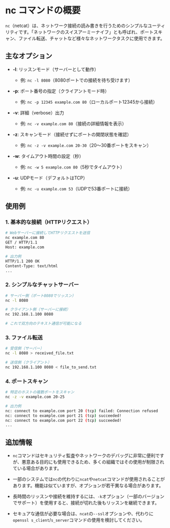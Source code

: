# nc コマンドの概要

`nc`（netcat）は、ネットワーク接続の読み書きを行うためのシンプルなユーティリティです。「ネットワークのスイスアーミーナイフ」とも呼ばれ、ポートスキャン、ファイル転送、チャットなど様々なネットワークタスクに使用できます。

## 主なオプション

- **-l**: リッスンモード（サーバーとして動作）
  - 例: `nc -l 8080`（8080ポートでの接続を待ち受けます）

- **-p**: ポート番号の指定（クライアントモード時）
  - 例: `nc -p 12345 example.com 80`（ローカルポート12345から接続）

- **-v**: 詳細（verbose）出力
  - 例: `nc -v example.com 80`（接続の詳細情報を表示）

- **-z**: スキャンモード（接続せずにポートの開閉状態を確認）
  - 例: `nc -z -v example.com 20-30`（20〜30番ポートをスキャン）

- **-w**: タイムアウト時間の設定（秒）
  - 例: `nc -w 5 example.com 80`（5秒でタイムアウト）

- **-u**: UDPモード（デフォルトはTCP）
  - 例: `nc -u example.com 53`（UDPで53番ポートに接続）

## 使用例

### 1. 基本的な接続（HTTPリクエスト）

```bash
# Webサーバーに接続してHTTPリクエストを送信
nc example.com 80
GET / HTTP/1.1
Host: example.com

# 出力例
HTTP/1.1 200 OK
Content-Type: text/html
...
```

### 2. シンプルなチャットサーバー

```bash
# サーバー側（ポート8080でリッスン）
nc -l 8080

# クライアント側（サーバーに接続）
nc 192.168.1.100 8080

# これで双方向のテキスト通信が可能になる
```

### 3. ファイル転送

```bash
# 受信側（サーバー）
nc -l 8080 > received_file.txt

# 送信側（クライアント）
nc 192.168.1.100 8080 < file_to_send.txt
```

### 4. ポートスキャン

```bash
# 特定のホストの複数ポートをスキャン
nc -z -v example.com 20-25

# 出力例
nc: connect to example.com port 20 (tcp) failed: Connection refused
nc: connect to example.com port 21 (tcp) succeeded!
nc: connect to example.com port 22 (tcp) succeeded!
...
```

## 追加情報

- `nc`コマンドはセキュリティ監査やネットワークのデバッグに非常に便利ですが、悪意ある目的にも使用できるため、多くの組織ではその使用が制限されている場合があります。

- 一部のシステムでは`nc`の代わりに`ncat`や`netcat`コマンドが使用されることがあります。機能は似ていますが、オプションが若干異なる場合があります。

- 長時間のリッスンや接続を維持するには、`-k`オプション（一部のバージョンでサポート）を使用すると、接続が切れた後もリッスンを継続できます。

- セキュアな通信が必要な場合は、`ncat`の`--ssl`オプションや、代わりに`openssl s_client`/`s_server`コマンドの使用を検討してください。